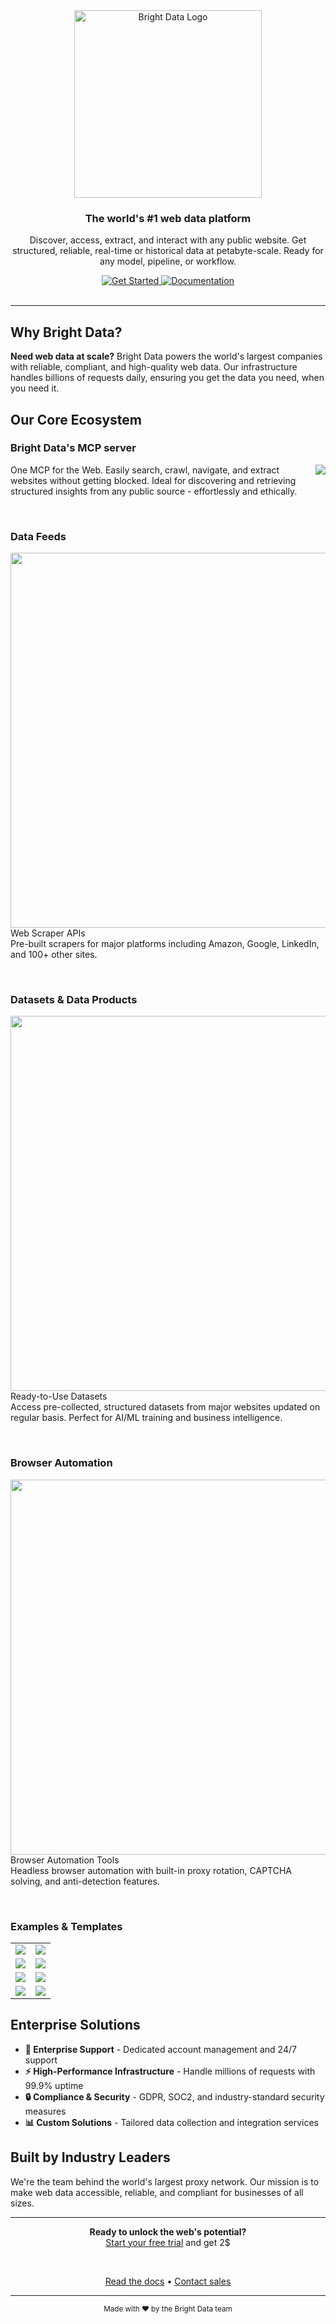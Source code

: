 
<div align="center"> <a href="https://brightdata.com"> <img src="https://github.com/user-attachments/assets/5831f9ab-5aea-4f1d-a2d3-c85874ba0eeb" alt="Bright Data Logo" height="300"> </a> <h3>The world's #1 web data platform</h3> <p>Discover, access, extract, and interact with any public website. Get structured, reliable, real-time or historical data at petabyte-scale. Ready for any model, pipeline, or workflow.</p> <a href="https://brightdata.com"> <img src="https://img.shields.io/badge/🚀_Get_Started-blue?style=for-the-badge" alt="Get Started"> </a> <a href="https://docs.brightdata.com"> <img src="https://img.shields.io/badge/📚_Documentation-4A90E2?style=for-the-badge" alt="Documentation"> </a> </div> <br> 

---

## Why Bright Data?

**Need web data at scale?** Bright Data powers the world's largest companies with reliable, compliant, and high-quality web data. Our infrastructure handles billions of requests daily, ensuring you get the data you need, when you need it.

## Our Core Ecosystem

### Bright Data's MCP server
<a href="https://github.com/brightdata/brightdata-mcp"> <img align="right" src="https://github-readme-stats.vercel.app/api/pin/?username=brightdata&repo=brightdata-mcp&theme=light" /> </a>

 
One MCP for the Web. Easily search, crawl, navigate, and extract websites without getting blocked. Ideal for discovering and retrieving structured insights from any public source - effortlessly and ethically.

<br clear="right"/>

### Data Feeds

<a href="https://brightdata.com/products/web-scraper"> <img width="600px" height="auto" align="right" src="https://github.com/user-attachments/assets/4dc73d27-4e71-4c1f-9f2d-b209f9438238" /> </a>

Web Scraper APIs  
Pre-built scrapers for major platforms including Amazon, Google, LinkedIn, and 100+ other sites.

<br clear="right"/>

### Datasets & Data Products

<a href="https://brightdata.com/products/datasets"> <img align="right" width="600px" height="auto" src="https://github.com/user-attachments/assets/83b4757a-a23a-4640-8377-3fed02080f9b" /> </a>

Ready-to-Use Datasets  
Access pre-collected, structured datasets from major websites updated on regular basis. Perfect for AI/ML training and business intelligence.

<br clear="right"/>

### Browser Automation

<a href="https://brightdata.com/products/scraping-browser"> <img align="right" width="600px" height="auto" src="https://github.com/user-attachments/assets/0ed6b1e7-2af2-4085-8b1a-81770f62b42f" /> </a>

Browser Automation Tools  
Headless browser automation with built-in proxy rotation, CAPTCHA solving, and anti-detection features.

<br clear="right"/>

### Examples & Templates
<div align="center">
  <table>
    <tr>
      <td width="50%">
        <a href="https://github.com/brightdata/brightdata-agent-showcase">
          <img src="https://github-readme-stats.vercel.app/api/pin/?username=brightdata&repo=brightdata-agent-showcase&theme=light" />
        </a>
      </td>
      <td width="50%">
        <a href="https://github.com/brightdata/bright-data-quickstart-templates">
          <img src="https://github-readme-stats.vercel.app/api/pin/?username=brightdata&repo=bright-data-quickstart-templates&theme=light" />
        </a>
      </td>
    </tr>
    <tr>
      <td width="50%">
        <a href="https://github.com/brightdata/bright-data-browser-api-python-playwright-project">
          <img src="https://github-readme-stats.vercel.app/api/pin/?username=brightdata&repo=bright-data-scrape-chatgpt-search-python-project&theme=light" />
        </a>
      </td>
      <td width="50%">
        <a href="https://github.com/brightdata/bright-data-scrape-chatgpt-search-nodejs-project">
          <img src="https://github-readme-stats.vercel.app/api/pin/?username=brightdata&repo=bright-data-scrape-chatgpt-search-nodejs-project&theme=light" />
        </a>
      </td>
    </tr>
    <tr>
      <td width="50%">
        <a href="https://github.com/brightdata/bright-data-serp-api-python-project">
          <img src="https://github-readme-stats.vercel.app/api/pin/?username=brightdata&repo=bright-data-serp-api-python-project&theme=light" />
        </a>
      </td>
      <td width="50%">
        <a href="https://github.com/brightdata/bright-data-scrape-chatgpt-search-python-project">
          <img src="https://github-readme-stats.vercel.app/api/pin/?username=brightdata&repo=bright-data-scrape-chatgpt-search-python-project&theme=light" />
        </a>
      </td>
    </tr>
    <tr>
      <td width="50%">
        <a href="https://github.com/brightdata/n8n-nodes-brightdata">
          <img src="https://github-readme-stats.vercel.app/api/pin/?username=brightdata&repo=n8n-nodes-brightdata&theme=light" />
        </a>
      </td>
      <td width="50%">
        <a href="https://github.com/brightdata/brightdata-typescript-sdk">
          <img src="https://github-readme-stats.vercel.app/api/pin/?username=brightdata&repo=brightdata-typescript-sdk&theme=light" />
        </a>
      </td>
    </tr>
  </table>
</div>

## Enterprise Solutions

- **🏢 Enterprise Support** - Dedicated account management and 24/7 support
- **⚡ High-Performance Infrastructure** - Handle millions of requests with 99.9% uptime
- **🔒 Compliance & Security** - GDPR, SOC2, and industry-standard security measures
- **📊 Custom Solutions** - Tailored data collection and integration services

## Built by Industry Leaders

We're the team behind the world's largest proxy network. Our mission is to make web data accessible, reliable, and compliant for businesses of all sizes.

---

<div align="center"> <p> <strong>Ready to unlock the web's potential?</strong><br> <a href="https://brightdata.com/cp/start">Start your free trial</a> and get 2$ </p> <br>

 <a href="https://docs.brightdata.com">Read the docs</a> • <a href="https://brightdata.com/contact">Contact sales</a>

</div>

---


<div align="center"> <sub>Made with ❤️ by the Bright Data team</sub> </div>

